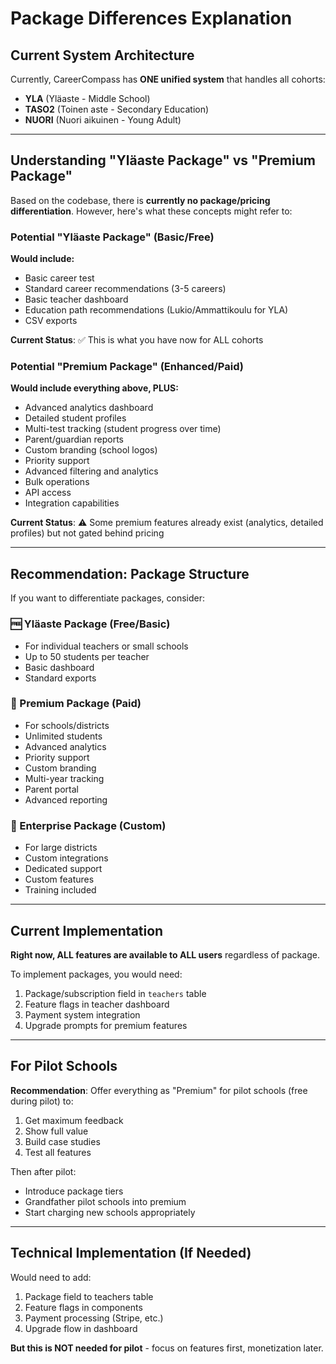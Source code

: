 # Package Differences Explanation

## Current System Architecture

Currently, CareerCompass has **ONE unified system** that handles all cohorts:
- **YLA** (Yläaste - Middle School)
- **TASO2** (Toinen aste - Secondary Education)
- **NUORI** (Nuori aikuinen - Young Adult)

---

## Understanding "Yläaste Package" vs "Premium Package"

Based on the codebase, there is **currently no package/pricing differentiation**. However, here's what these concepts might refer to:

### Potential "Yläaste Package" (Basic/Free)
**Would include:**
- Basic career test
- Standard career recommendations (3-5 careers)
- Basic teacher dashboard
- Education path recommendations (Lukio/Ammattikoulu for YLA)
- CSV exports

**Current Status**: ✅ This is what you have now for ALL cohorts

### Potential "Premium Package" (Enhanced/Paid)
**Would include everything above, PLUS:**
- Advanced analytics dashboard
- Detailed student profiles
- Multi-test tracking (student progress over time)
- Parent/guardian reports
- Custom branding (school logos)
- Priority support
- Advanced filtering and analytics
- Bulk operations
- API access
- Integration capabilities

**Current Status**: ⚠️ Some premium features already exist (analytics, detailed profiles) but not gated behind pricing

---

## Recommendation: Package Structure

If you want to differentiate packages, consider:

### 🆓 Yläaste Package (Free/Basic)
- For individual teachers or small schools
- Up to 50 students per teacher
- Basic dashboard
- Standard exports

### 💼 Premium Package (Paid)
- For schools/districts
- Unlimited students
- Advanced analytics
- Priority support
- Custom branding
- Multi-year tracking
- Parent portal
- Advanced reporting

### 🏫 Enterprise Package (Custom)
- For large districts
- Custom integrations
- Dedicated support
- Custom features
- Training included

---

## Current Implementation

**Right now, ALL features are available to ALL users** regardless of package.

To implement packages, you would need:
1. Package/subscription field in `teachers` table
2. Feature flags in teacher dashboard
3. Payment system integration
4. Upgrade prompts for premium features

---

## For Pilot Schools

**Recommendation**: Offer everything as "Premium" for pilot schools (free during pilot) to:
1. Get maximum feedback
2. Show full value
3. Build case studies
4. Test all features

Then after pilot:
- Introduce package tiers
- Grandfather pilot schools into premium
- Start charging new schools appropriately

---

## Technical Implementation (If Needed)

Would need to add:
1. Package field to teachers table
2. Feature flags in components
3. Payment processing (Stripe, etc.)
4. Upgrade flow in dashboard

**But this is NOT needed for pilot** - focus on features first, monetization later.

